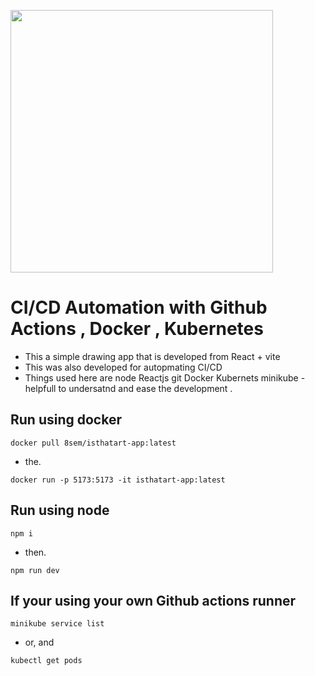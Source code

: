 <img src="https://github.com/user-attachments/assets/9b1d990c-5582-4383-93e0-8142b42f5bd9" height=420px><br>
# CI/CD Automation with Github Actions , Docker , Kubernetes


- This a simple drawing app that is developed from React + vite
- This was also developed for autopmating CI/CD
- Things used here are node Reactjs git Docker Kubernets minikube
-helpfull to undersatnd and ease the development .

## Run using docker

``` 
docker pull 8sem/isthatart-app:latest
```
- the.
```
docker run -p 5173:5173 -it isthatart-app:latest
```
## Run using node
```
npm i
```
- then.
```
npm run dev
```
## If your using your own Github actions runner
```
minikube service list
```
- or, and
```
kubectl get pods
```



